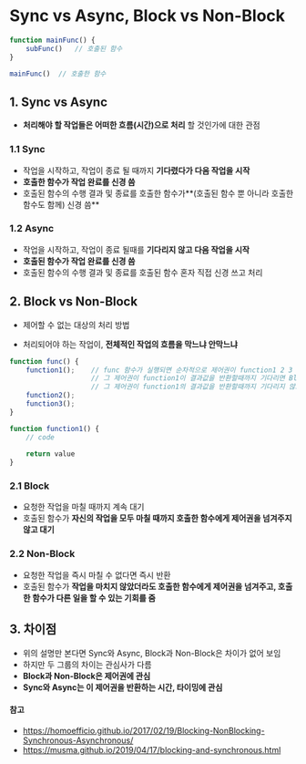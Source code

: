 # Sync vs Async, Block vs Non-Block

```javascript
function mainFunc() {
    subFunc()	// 호출된 함수
}

mainFunc()	// 호출한 함수
```

## 1. Sync vs Async

- **처리해야 할 작업들은 어떠한 흐름(시간)으로 처리** 할 것인가에 대한 관점

### 1.1 Sync

- 작업을 시작하고, 작업이 종료 될 때까지 **기다렸다가 다음 작업을 시작**
- **호출한 함수가 작업 완료를 신경 씀**
- 호출된 함수의 수행 결과 및 종료를 호출한 함수가**(호출된 함수 뿐 아니라 호출한 함수도 함께) 신경 씀**

### 1.2 Async

- 작업을 시작하고, 작업이 종료 될때를 **기다리지 않고 다음 작업을 시작**
- **호출된 함수가 작업 완료를 신경 씀**
- 호출된 함수의 수행 결과 및 종료를 호출된 함수 혼자 직접 신경 쓰고 처리

## 2. Block vs Non-Block

- 제어할 수 없는 대상의 처리 방법

- 처리되어야 하는 작업이, **전체적인 작업의 흐름을 막느냐 안막느냐**

```javascript
function func() {
    function1();	// func 함수가 실행되면 순차적으로 제어권이 function1 2 3 순서대로 전달 되게 되는데
    				// 그 제어권이 function1이 결과값을 반환할때까지 기다리면 Block
    				// 그 제어권이 function1의 결과값을 반환할때까지 기다리지 않으면 Non-Block 
    function2();	
    function3();	
}

function function1() {
    // code
    
    return value
}
```

### 2.1 Block

- 요청한 작업을 마칠 때까지 계속 대기
- 호출된 함수가 **자신의 작업을 모두 마칠 때까지 호출한 함수에게 제어권을 넘겨주지 않고 대기**

### 2.2 Non-Block

- 요청한 작업을 즉시 마칠 수 없다면 즉시 반환
- 호출된 함수가 **작업을 마치지 않았더라도 호출한 함수에게 제어권을 넘겨주고, 호출한 함수가 다른 일을 할 수 있는 기회를 줌**

## 3. 차이점

- 위의 설명만 본다면 Sync와 Async, Block과 Non-Block은 차이가 없어 보임
- 하지만 두 그룹의 차이는 관심사가 다름
- **Block과 Non-Block은 제어권에 관심**
- **Sync와 Async는 이 제어권을 반환하는 시간, 타이밍에 관심**



#### 참고

- https://homoefficio.github.io/2017/02/19/Blocking-NonBlocking-Synchronous-Asynchronous/
- https://musma.github.io/2019/04/17/blocking-and-synchronous.html

